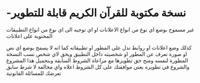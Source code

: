 # -نسخة مكتوبة للقرآن الكريم قابلة للتطوير
 غير مسموح بوضع اي نوع من انواع الاعلانات او اي توجيه الى اي نوع من انواع التطبيقات المحتوية على اعلانات 
 
كذلك وضع اعلانات او روابط تدل على المطور او تطبيقاته 
كما انه لا يسمح بوضع اي نص او صورة تعرف عن المطور او شخصيته داخل التطبيق 
ويحق لاي شخص نسب النسخة المطورة لنفسه ومنح حق تطويرها مع مراعاة الشروط السابقة 
وبتحميل هذا المشروع والشروع في تطويره يعني موافقتك على كل الشروط اعلاه 
واي مخالفة لا شرط سابق تعرضك للمسائلة القانونية 
